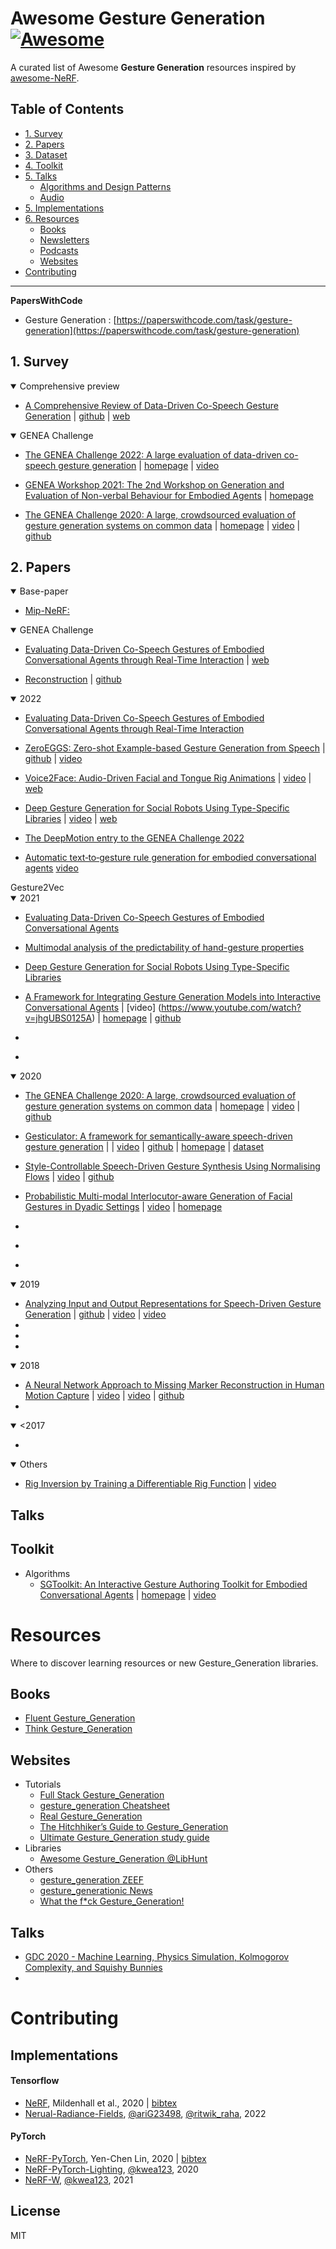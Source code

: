 # Awesome Gesture Generation [![Awesome](https://cdn.rawgit.com/sindresorhus/awesome/d7305f38d29fed78fa85652e3a63e154dd8e8829/media/badge.svg)](https://github.com/sindresorhus/awesome)

A curated list of Awesome **Gesture Generation** resources inspired by [awesome-NeRF](https://github.com/awesome-NeRF/awesome-NeRF).

## Table of Contents

- [1. Survey](#survey)
- [2. Papers](#papers)
- [3. Dataset](#dataset)
- [4. Toolkit](#toolkit)
- [5. Talks](#talks)
  - [Algorithms and Design Patterns](#algorithms-and-design-patterns)
  - [Audio](#audio)
- [5. Implementations](#implementations)
- [6. Resources](#resources)
  - [Books](#books)
  - [Newsletters](#newsletters)
  - [Podcasts](#podcasts)
  - [Websites](#websites)
- [Contributing](#contributing)

---

**PapersWithCode**

- Gesture Generation : [https://paperswithcode.com/task/gesture-generation](https://paperswithcode.com/task/gesture-generation)

## <a name="survey">1. Survey</a>

<details open>
<summary>Comprehensive preview</summary>

- [A Comprehensive Review of Data-Driven Co-Speech Gesture Generation](https://arxiv.org/abs/2301.05339) | [github](https://github.com/google/mipnerf) | [web](https://www.ea.com/seed/news/genea-challenge-2022)

</details>

<details open>
<summary>GENEA Challenge</summary>

- [The GENEA Challenge 2022: A large evaluation of data-driven co-speech gesture generation](https://arxiv.org/abs/2208.10441) | [homepage](https://youngwoo-yoon.github.io/GENEAchallenge2022/) | [video](https://www.youtube.com/watch?v=4n02wXGGnd0)

- [GENEA Workshop 2021: The 2nd Workshop on Generation and Evaluation of Non-verbal Behaviour for Embodied Agents](https://dl.acm.org/doi/10.1145/3462244.3480983) | [homepage](https://genea-workshop.github.io/2021/)

- [The GENEA Challenge 2020: A large, crowdsourced evaluation of gesture generation systems on common data](https://arxiv.org/abs/2102.11617) | [homepage](https://svito-zar.github.io/GENEAchallenge2020/) | [video](https://www.youtube.com/watch?v=QmaoKRzoVwM) | [github](https://github.com/Svito-zar/genea_numerical_evaluations)
</details>

## <a name="papers">2. Papers</a>

<!-- ************************* Base-paper ************************* -->
<details open>
<summary>Base-paper</summary>

- [Mip-NeRF:](https://jonbarron.info/mipnerf/)
</details>
<!-- ************************* Base-paper ************************* -->

<!-- ************************* GENEA Challenge ************************* -->
<details open>
<summary>GENEA Challenge</summary>

- [Evaluating Data-Driven Co-Speech Gestures of Embodied Conversational Agents through Real-Time Interaction](https://arxiv.org/abs/2104.10078) | [web](https://www.ea.com/seed/news/evaluating-data-driven-co-speech-gestures)

- [Reconstruction](https://arxiv.org/abs/2106.10689) | [github](https://github.com/Totoro97/NeuS)
</details>
<!-- ************************* GENEA Challenge ************************* -->

<!-- ************************* 2022 ************************* -->
<details open>
<summary>2022</summary>

- [Evaluating Data-Driven Co-Speech Gestures of Embodied Conversational Agents through Real-Time Interaction](https://arxiv.org/abs/2104.10078)

- [ZeroEGGS: Zero-shot Example-based Gesture Generation from Speech](https://arxiv.org/abs/2209.07556) | [github](https://github.com/ubisoft/ubisoft-laforge-ZeroEGGS) | [video](https://www.youtube.com/watch?v=EJPdTtVrxHo)

- [Voice2Face: Audio-Driven Facial and Tongue Rig Animations](https://media.contentapi.ea.com/content/dam/ea/seed/presentations/seed-sca2022-voice2face-paper.pdf) | [video](https://www.youtube.com/watch?v=R4CWYAQe4Zs) | [web](https://www.ea.com/seed/news/sca22-voice2face-audio-driven-facial-animation)

- [Deep Gesture Generation for Social Robots Using Type-Specific Libraries](https://arxiv.org/abs/2210.06790) | [video](https://www.youtube.com/watch?v=R4CWYAQe4Zs) | [web](https://www.ea.com/seed/news/sca22-voice2face-audio-driven-facial-animation)

- [The DeepMotion entry to the GENEA Challenge 2022](https://dl.acm.org/doi/abs/10.1145/3536221.3558059)

- [Automatic text‐to‐gesture rule generation for embodied conversational agents]() [video](https://www.youtube.com/watch?v=GIxaI9yTmMc)
</details>
<!-- ************************* 2022 ************************* -->
Gesture2Vec

<!-- ************************* 2021 ************************* -->
<details open>
<summary>2021</summary>

- [Evaluating Data-Driven Co-Speech Gestures of Embodied Conversational Agents](https://dl.acm.org/doi/abs/10.1145/3514197.3549697)

- [Multimodal analysis of the predictability of hand-gesture properties](https://arxiv.org/abs/2108.05762)

- [Deep Gesture Generation for Social Robots Using Type-Specific Libraries](https://arxiv.org/abs/2210.06790)

- [A Framework for Integrating Gesture Generation Models into Interactive Conversational Agents](https://arxiv.org/abs/2102.12302) | [video] (https://www.youtube.com/watch?v=jhgUBS0125A) | [homepage](https://nagyrajmund.github.io/project/gesturebot/) | [github](https://github.com/nagyrajmund/gesturebot)

- []()
- []()
</details>
<!-- ************************* 2021 ************************* -->

<!-- ************************* 2020 ************************* -->
<details open>
<summary>2020</summary>

- [The GENEA Challenge 2020: A large, crowdsourced evaluation of gesture generation systems on common data](https://arxiv.org/abs/2102.11617) | [homepage](https://svito-zar.github.io/GENEAchallenge2020/) | [video](https://www.youtube.com/watch?v=QmaoKRzoVwM) | [github](https://github.com/Svito-zar/genea_numerical_evaluations)

- [Gesticulator: A framework for semantically-aware speech-driven gesture generation](https://arxiv.org/abs/2001.09326) | | [video](https://www.youtube.com/watch?v=VQ8he6jjW08) | [github](https://github.com/Svito-zar/gesticulator) | [homepage](https://svito-zar.github.io/gesticulator/) | [dataset](https://figshare.com/projects/Gesticulator/87128)
- [Style-Controllable Speech-Driven Gesture Synthesis Using Normalising Flows]() | [video](https://www.youtube.com/watch?v=egf3tjbWBQE) | [github](https://github.com/simonalexanderson/StyleGestures)
- [Probabilistic Multi-modal Interlocutor-aware Generation of Facial Gestures in Dyadic Settings](https://arxiv.org/abs/2006.09888) | [video](https://www.youtube.com/watch?v=RhazMS4L_bk) | [homepage](https://jonepatr.github.io/lets_face_it/)
- []()
- []()
- []()

</details>
<!-- ************************* 2020 ************************* -->

<!-- ************************* 2019 ************************* -->
<details open>
<summary>2019</summary>

- [Analyzing Input and Output Representations for Speech-Driven Gesture Generation](https://arxiv.org/abs/1903.03369) | [github](https://github.com/GestureGeneration/Speech_driven_gesture_generation_with_autoencoder) | [video](https://www.youtube.com/watch?v=Iv7UBe92zrw) | [video](https://www.youtube.com/watch?v=tQLVyTVtsSU)
- []()
- []()
- []()
</details>
<!-- ************************* 2019 ************************* -->

<!-- ************************* 2018 ************************* -->
<details open>
<summary>2018</summary>

- [A Neural Network Approach to Missing Marker Reconstruction in Human Motion Capture](https://arxiv.org/abs/1803.02665) | [video](https://www.youtube.com/watch?v=mi75gzEhbHI) | [video](https://www.youtube.com/watch?v=MFdFqxCNhN0) | [github](https://github.com/Svito-zar/NN-for-Missing-Marker-Reconstruction)
- []()
</details>
<!-- ************************* 2018 ************************* -->

<!-- ************************* <2017 ************************* -->
<details open>
<summary><2017</summary>

- []()
</details>
<!-- ************************* <2017 ************************* -->

<!-- ************************* Others ************************* -->
<details open>
<summary>Others</summary>

- [Rig Inversion by Training a Differentiable Rig Function](https://arxiv.org/abs/2301.09567) | [video](https://www.youtube.com/watch?v=sYCz9LGIkuI)
</details>
<!-- ************************* Others ************************* -->

## <a name="talks">Talks</a>

## <a name="toolkit">Toolkit</a>

- Algorithms
  - [SGToolkit: An Interactive Gesture Authoring Toolkit for Embodied Conversational Agents](https://github.com/ai4r/SGToolkit) | [homepage](https://uist.acm.org/uist2021/) | [video](https://www.youtube.com/watch?v=qClSOtLiVlc)

# Resources

Where to discover learning resources or new Gesture_Generation libraries.

## Books

- [Fluent Gesture_Generation](https://www.oreilly.com/library/view/fluent-Gesture_Generation/9781491946237/)
- [Think Gesture_Generation](https://greenteapress.com/wp/think-Gesture_Generation-2e/)

## Websites

- Tutorials
  - [Full Stack Gesture_Generation](https://www.fullstackGesture_Generation.com/)
  - [gesture_generation Cheatsheet](https://www.Gesture_Generationcheatsheet.org/)
  - [Real Gesture_Generation](https://realGesture_Generation.com)
  - [The Hitchhiker’s Guide to Gesture_Generation](https://docs.Gesture_Generation-guide.org/)
  - [Ultimate Gesture_Generation study guide](https://github.com/huangsam/ultimate-Gesture_Generation)
- Libraries
  - [Awesome Gesture_Generation @LibHunt](https://Gesture_Generation.libhunt.com/)
- Others
  - [gesture_generation ZEEF](https://Gesture_Generation.zeef.com/alan.richmond)
  - [gesture_generationic News](https://news.Gesture_Generation.sc/)
  - [What the f\*ck Gesture_Generation!](https://github.com/satwikkansal/wtfGesture_Generation)

## Talks

- [GDC 2020 - Machine Learning, Physics Simulation, Kolmogorov Complexity, and Squishy Bunnies](https://www.youtube.com/watch?v=sUb0W5_waRI)
- []()

# Contributing

## Implementations

#### Tensorflow

- [NeRF](https://github.com/bmild/nerf), Mildenhall et al., 2020 | [bibtex](./NeRF-and-Beyond.bib#L168-L173)
- [Nerual-Radiance-Fields](https://www.kaggle.com/code/ritzraha/nerual-radiance-fields), [@ariG23498](https://twitter.com/ariG23498), [@ritwik_raha](https://twitter.com/ritwik_raha), 2022

#### PyTorch

- [NeRF-PyTorch](https://github.com/yenchenlin/nerf-pytorch), Yen-Chen Lin, 2020 | [bibtex](./citations/pytorch-nerf.txt)
- [NeRF-PyTorch-Lighting](https://github.com/kwea123/nerf_pl), [@kwea123](https://github.com/kwea123), 2020
- [NeRF-W](https://github.com/kwea123/nerf_pl/tree/nerfw), [@kwea123](https://github.com/kwea123), 2021

## License

MIT

